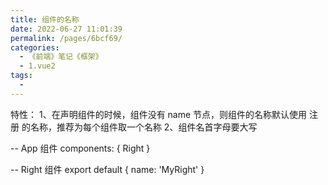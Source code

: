 ```yaml
---
title: 组件的名称
date: 2022-06-27 11:01:39
permalink: /pages/6bcf69/
categories:
  - 《前端》笔记《框架》
  - 1.vue2
tags:
  - 
---
```

特性：
    1、在声明组件的时候，组件没有 name 节点，则组件的名称默认使用 注册 的名称，推荐为每个组件取一个名称
    2、组件名首字母要大写

-- App 组件
    components: {
        Right
    }

-- Right 组件
    export default {
        name: 'MyRight'
    }
